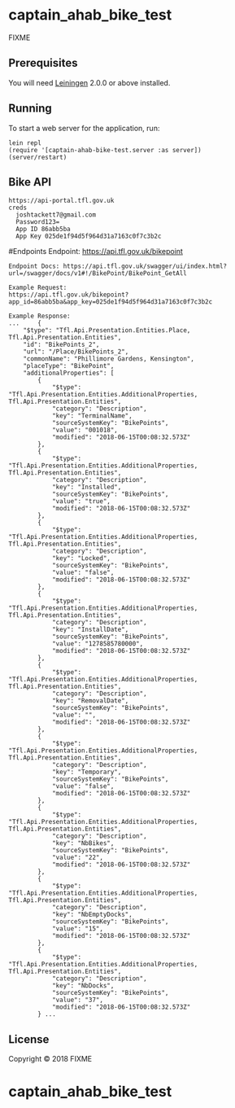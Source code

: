 # captain_ahab_bike_test

FIXME

## Prerequisites

You will need [Leiningen][] 2.0.0 or above installed.

[leiningen]: https://github.com/technomancy/leiningen

## Running

To start a web server for the application, run:

    lein repl
    (require '[captain-ahab-bike-test.server :as server])
    (server/restart)

## Bike API
    https://api-portal.tfl.gov.uk
    creds
      joshtackett7@gmail.com
      Password123=
      App ID 86abb5ba
      App Key 025de1f94d5f964d31a7163c0f7c3b2c

  #Endpoints
    Endpoint: https://api.tfl.gov.uk/bikepoint

    Endpoint Docs: https://api.tfl.gov.uk/swagger/ui/index.html?url=/swagger/docs/v1#!/BikePoint/BikePoint_GetAll

    Example Request:
    https://api.tfl.gov.uk/bikepoint?app_id=86abb5ba&app_key=025de1f94d5f964d31a7163c0f7c3b2c

    Example Response:
    ...     {
        "$type": "Tfl.Api.Presentation.Entities.Place, Tfl.Api.Presentation.Entities",
        "id": "BikePoints_2",
        "url": "/Place/BikePoints_2",
        "commonName": "Phillimore Gardens, Kensington",
        "placeType": "BikePoint",
        "additionalProperties": [
            {
                "$type": "Tfl.Api.Presentation.Entities.AdditionalProperties, Tfl.Api.Presentation.Entities",
                "category": "Description",
                "key": "TerminalName",
                "sourceSystemKey": "BikePoints",
                "value": "001018",
                "modified": "2018-06-15T00:08:32.573Z"
            },
            {
                "$type": "Tfl.Api.Presentation.Entities.AdditionalProperties, Tfl.Api.Presentation.Entities",
                "category": "Description",
                "key": "Installed",
                "sourceSystemKey": "BikePoints",
                "value": "true",
                "modified": "2018-06-15T00:08:32.573Z"
            },
            {
                "$type": "Tfl.Api.Presentation.Entities.AdditionalProperties, Tfl.Api.Presentation.Entities",
                "category": "Description",
                "key": "Locked",
                "sourceSystemKey": "BikePoints",
                "value": "false",
                "modified": "2018-06-15T00:08:32.573Z"
            },
            {
                "$type": "Tfl.Api.Presentation.Entities.AdditionalProperties, Tfl.Api.Presentation.Entities",
                "category": "Description",
                "key": "InstallDate",
                "sourceSystemKey": "BikePoints",
                "value": "1278585780000",
                "modified": "2018-06-15T00:08:32.573Z"
            },
            {
                "$type": "Tfl.Api.Presentation.Entities.AdditionalProperties, Tfl.Api.Presentation.Entities",
                "category": "Description",
                "key": "RemovalDate",
                "sourceSystemKey": "BikePoints",
                "value": "",
                "modified": "2018-06-15T00:08:32.573Z"
            },
            {
                "$type": "Tfl.Api.Presentation.Entities.AdditionalProperties, Tfl.Api.Presentation.Entities",
                "category": "Description",
                "key": "Temporary",
                "sourceSystemKey": "BikePoints",
                "value": "false",
                "modified": "2018-06-15T00:08:32.573Z"
            },
            {
                "$type": "Tfl.Api.Presentation.Entities.AdditionalProperties, Tfl.Api.Presentation.Entities",
                "category": "Description",
                "key": "NbBikes",
                "sourceSystemKey": "BikePoints",
                "value": "22",
                "modified": "2018-06-15T00:08:32.573Z"
            },
            {
                "$type": "Tfl.Api.Presentation.Entities.AdditionalProperties, Tfl.Api.Presentation.Entities",
                "category": "Description",
                "key": "NbEmptyDocks",
                "sourceSystemKey": "BikePoints",
                "value": "15",
                "modified": "2018-06-15T00:08:32.573Z"
            },
            {
                "$type": "Tfl.Api.Presentation.Entities.AdditionalProperties, Tfl.Api.Presentation.Entities",
                "category": "Description",
                "key": "NbDocks",
                "sourceSystemKey": "BikePoints",
                "value": "37",
                "modified": "2018-06-15T00:08:32.573Z"
            } ...

## License

Copyright © 2018 FIXME
# captain_ahab_bike_test
